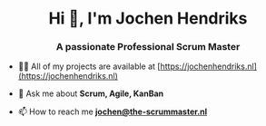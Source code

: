 <h1 align="center">Hi 👋, I'm Jochen Hendriks</h1>
<h3 align="center">A passionate Professional Scrum Master</h3>

- 👨‍💻 All of my projects are available at [https://jochenhendriks.nl](https://jochenhendriks.nl)

- 💬 Ask me about **Scrum, Agile, KanBan**

- 📫 How to reach me **jochen@the-scrummaster.nl**
